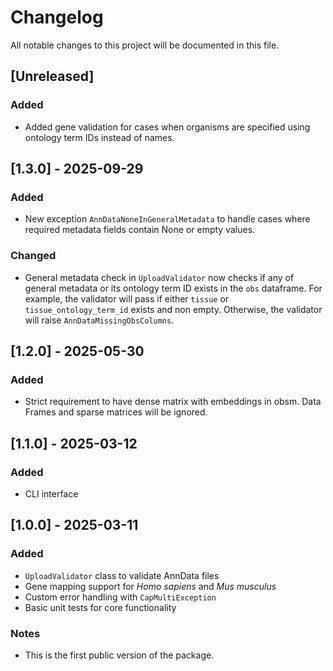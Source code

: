 # Changelog

All notable changes to this project will be documented in this file.

## [Unreleased]
### Added
- Added gene validation for cases when organisms are specified using ontology term IDs instead of names.

## [1.3.0] - 2025-09-29
### Added 
- New exception `AnnDataNoneInGeneralMetadata` to handle cases where required metadata fields contain None or empty values.

### Changed
- General metadata check in `UploadValidator` now checks if any of general metadata or its ontology term ID exists in the `obs` dataframe. For example, the validator will pass if either `tissue` or `tissue_ontology_term_id` exists and non empty. Otherwise, the validator will raise `AnnDataMissingObsColumns`.


## [1.2.0] - 2025-05-30
### Added
- Strict requirement to have dense matrix with embeddings in obsm. Data Frames and sparse matrices will be ignored.


## [1.1.0] - 2025-03-12
### Added
- CLI interface


## [1.0.0] - 2025-03-11
### Added
- `UploadValidator` class to validate AnnData files
- Gene mapping support for *Homo sapiens* and *Mus musculus*
- Custom error handling with `CapMultiException`
- Basic unit tests for core functionality

### Notes
- This is the first public version of the package.
